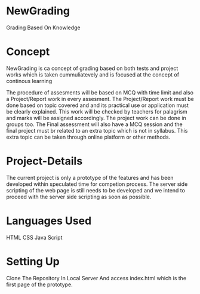 # NewGrading
Grading Based On Knowledge
# Concept
NewGrading is ca concept of grading based on both tests and project works which is taken cummuliatevely and is focused at the concept of continous learning

The procedure of assesments will be based on MCQ with time limit and also a Project/Report work in every assesment. The Project/Report work must be done based on topic covered and  and its practical use or application must be clearly explained. This work will be checked by teachers for palagrism and marks will be assigned accordingly. The project work can be done in groups too.
The Final assessment will also have a MCQ session and the final project must br related to an extra topic which is not in syllabus. This extra topic can be taken through online platform or other methods.  

# Project-Details
The current project is only a prototype of the features and has been developed within speculated time for competion process. The server side scripting of the web page is still needs to be developed and we intend to proceed with the server side scripting as soon as possible.

# Languages Used
HTML
CSS
Java Script

# Setting Up
Clone The Repository In Local Server And access index.html which is the first page of the prototype.
